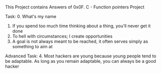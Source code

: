 This Project contains Answers of 0x0F. C - Function pointers Project

Task:
0. What's my name 
1. If you spend too much time thinking about a thing, you'll never get it done 
2. To hell with circumstances; I create opportunities 
3. A goal is not always meant to be reached, it often serves simply as something to aim at 

Advanced Task:
4. Most hackers are young because young people tend to be adaptable. As long as you remain adaptable, you can always be a good hacker




